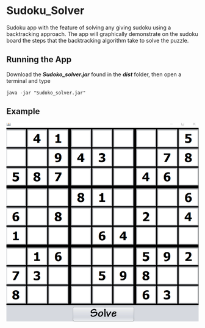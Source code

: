 # Sudoku_Solver
Sudoku app with the feature of solving any giving sudoku using a backtracking approach. The app will graphically demonstrate on the sudoku board the steps that the backtracking algorithm take to solve the puzzle.
## Running the App
Download the ***Sudoko_solver.jar*** found in the ***dist*** folder, then open a terminal and type
```
java -jar "Sudoko_solver.jar"
```
## Example
![](Sudoku_solver_run.gif)
